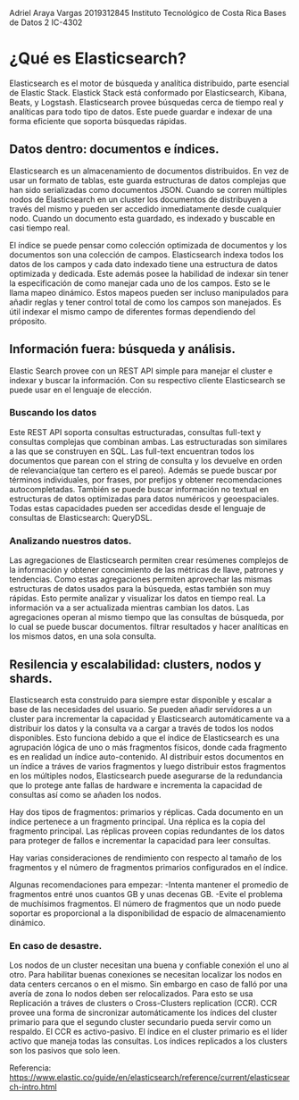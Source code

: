 Adriel Araya Vargas 2019312845
Instituto Tecnológico de Costa Rica
Bases de Datos 2 IC-4302

# ¿Qué es Elasticsearch?

Elasticsearch es el motor de búsqueda y analítica distribuido, parte esencial de Elastic Stack. Elastick Stack está conformado por Elasticsearch, Kibana, Beats, y Logstash. Elasticsearch provee búsquedas cerca de tiempo real y analíticas para todo tipo de datos. Este puede guardar e indexar de una forma eficiente que soporta búsquedas rápidas.

## Datos dentro: documentos e índices.

Elasticsearch es un almacenamiento de documentos distribuidos. En vez de usar un formato de tablas, este guarda estructuras de datos complejas que han sido serializadas como documentos JSON. Cuando se corren múltiples nodos de Elasticsearch en un cluster los documentos de distribuyen a través del mismo y pueden ser accedido inmediatamente desde cualquier nodo. Cuando un documento esta guardado, es indexado y buscable en casi tiempo real.

El índice se puede pensar como colección optimizada de documentos y los documentos son una colección de campos. Elasticsearch indexa todos los datos de los campos y cada dato indexado tiene una estructura de datos optimizada y dedicada. Este además posee la habilidad de indexar sin tener la especificación de como manejar cada uno de los campos. Esto se le llama mapeo dinámico. Estos mapeos pueden ser incluso manipulados para añadir reglas y tener control total de como los campos son manejados. Es útil indexar el mismo campo de diferentes formas dependiendo del próposito.

## Información fuera: búsqueda y análisis.

Elastic Search provee con un REST API simple para manejar el cluster e indexar y buscar la información. Con su respectivo cliente Elasticsearch se puede usar en el lenguaje de elección.

### Buscando los datos 

Este REST API soporta consultas estructuradas, consultas full-text y consultas complejas que combinan ambas. Las estructuradas son similares a las que se construyen en SQL. Las full-text encuentran todos los documentos que parean con el string de consulta  y los devuelve en orden de relevancia(que tan certero es el pareo). Además se puede buscar por términos individuales, por frases, por prefijos y obtener recomendaciones autocompletadas. También se puede buscar información no textual en estructuras de datos optimizadas para datos numéricos y geoespaciales. Todas estas capacidades pueden ser accedidas desde el lenguaje de consultas de Elasticsearch: QueryDSL.

### Analizando nuestros datos.

Las agregaciones de Elasticsearch permiten crear resúmenes complejos de la información y obtener conocimiento de las métricas de llave, patrones y tendencias. Como estas agregaciones permiten aprovechar las mismas estructuras de datos usados para la búsqueda, estas también son muy rápidas. Esto permite analizar y visualizar los datos en tiempo real. La información va a ser actualizada mientras cambian los datos. Las agregaciones operan al mismo tiempo que las consultas de búsqueda, por lo cual se puede buscar documentos. filtrar resultados y hacer analíticas en los mismos datos, en una sola consulta.

## Resilencia y escalabilidad: clusters, nodos y shards.

Elasticsearch esta construido para siempre estar disponible y escalar a base de las necesidades del usuario. Se pueden añadir servidores a un cluster para incrementar la capacidad y Elasticsearch automáticamente va a distribuir los datos y la consulta va a cargar a través de todos los nodos disponibles. Esto funciona debido a que el índice de Elasticsearch es una agrupación lógica  de uno o más fragmentos físicos, donde cada fragmento es en realidad un índice auto-contenido. Al distribuir estos documentos en un índice a tráves de varios fragmentos y luego distribuir estos fragmentos en los múltiples nodos, Elasticsearch puede asegurarse de la redundancia que lo protege ante fallas de hardware e incrementa la capacidad de consultas así como se añaden los nodos.

Hay dos tipos de fragmentos: primarios y réplicas. Cada documento en un índice pertenece a un fragmento principal. Una réplica es la copia del fragmento principal. Las réplicas proveen copias redundantes de los datos para proteger de fallos e incrementar la capacidad para leer consultas.

Hay varias consideraciones de rendimiento con respecto al tamaño de los fragmentos y el número de fragmentos primarios configurados en el índice. 

Algunas recomendaciones para empezar:
-Intenta mantener el promedio de fragmentos entré unos cuantos GB y unas decenas GB.
-Evite el problema de muchísimos fragmentos. El número de fragmentos que un nodo puede soportar es proporcional a la disponibilidad de espacio de almacenamiento dinámico.

### En caso de desastre.
Los nodos de un cluster necesitan una buena y confiable conexión el uno al otro. Para habilitar buenas conexiones se necesitan localizar los nodos en data centers cercanos o en el mismo. Sin embargo en caso de falló por una avería de zona lo nodos deben ser relocalizados. Para esto se usa Replicación a tráves de clusters o Cross-Clusters replication (CCR). CCR provee una forma de sincronizar automáticamente los índices del cluster primario para que el segundo cluster secundario pueda servir como un respaldo. El CCR es activo-pasivo. El índice en el cluster primario es el líder activo que maneja todas las consultas. Los índices replicados a los clusters son los pasivos que solo leen.

Referencia: https://www.elastic.co/guide/en/elasticsearch/reference/current/elasticsearch-intro.html










